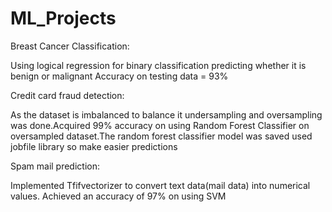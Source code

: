 # ML_Projects

Breast Cancer Classification:

Using logical regression for binary classification predicting whether it is benign or malignant 
Accuracy on testing data = 93%

Credit card fraud detection:

As the dataset is imbalanced to balance it undersampling and oversampling was done.Acquired 99% accuracy on using Random Forest Classifier on oversampled dataset.The random forest classifier model was saved used jobfile library so make easier predictions

Spam mail prediction:

Implemented Tfifvectorizer to convert text data(mail data) into numerical values. Achieved an accuracy of 97% on using SVM
